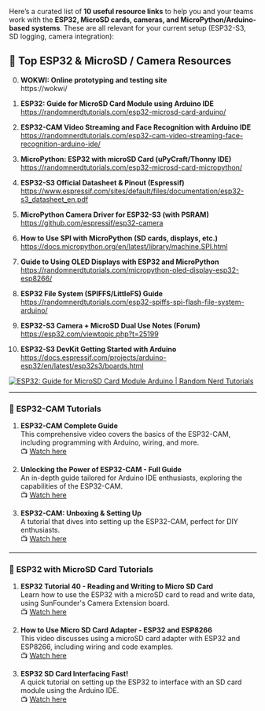 Here’s a curated list of **10 useful resource links** to help you and your teams work with the **ESP32, MicroSD cards, cameras, and MicroPython/Arduino-based systems**. These are all relevant for your current setup (ESP32-S3, SD logging, camera integration):


## 🔗 **Top ESP32 & MicroSD / Camera Resources**

0. **WOKWI: Online prototyping and testing site**  
   https://wokwi/  

1. **ESP32: Guide for MicroSD Card Module using Arduino IDE**  
   https://randomnerdtutorials.com/esp32-microsd-card-arduino/  

2. **ESP32-CAM Video Streaming and Face Recognition with Arduino IDE**  
   https://randomnerdtutorials.com/esp32-cam-video-streaming-face-recognition-arduino-ide/  

3. **MicroPython: ESP32 with microSD Card (uPyCraft/Thonny IDE)**  
   https://randomnerdtutorials.com/esp32-microsd-card-micropython/  

4. **ESP32-S3 Official Datasheet & Pinout (Espressif)**  
   https://www.espressif.com/sites/default/files/documentation/esp32-s3_datasheet_en.pdf  

5. **MicroPython Camera Driver for ESP32-S3 (with PSRAM)**  
   https://github.com/espressif/esp32-camera  

6. **How to Use SPI with MicroPython (SD cards, displays, etc.)**  
   https://docs.micropython.org/en/latest/library/machine.SPI.html  

7. **Guide to Using OLED Displays with ESP32 and MicroPython**  
   https://randomnerdtutorials.com/micropython-oled-display-esp32-esp8266/  

8. **ESP32 File System (SPIFFS/LittleFS) Guide**  
   https://randomnerdtutorials.com/esp32-spiffs-spi-flash-file-system-arduino/  

9. **ESP32-S3 Camera + MicroSD Dual Use Notes (Forum)**  
   https://esp32.com/viewtopic.php?t=25199  

10. **ESP32-S3 DevKit Getting Started with Arduino**  
   https://docs.espressif.com/projects/arduino-esp32/en/latest/esp32s3/boards.html

[![ESP32: Guide for MicroSD Card Module Arduino | Random Nerd Tutorials](https://tse2.mm.bing.net/th?id=OIP.QFz_FkXjz3aDpWE8cdTxpgHaH-&pid=Api)](https://randomnerdtutorials.com/esp32-microsd-card-arduino/)

---

### 🎥 **ESP32-CAM Tutorials**

1. **ESP32-CAM Complete Guide**  
   This comprehensive video covers the basics of the ESP32-CAM, including programming with Arduino, wiring, and more.  
   📺 [Watch here](https://www.youtube.com/watch?v=hSr557hppwY)

2. **Unlocking the Power of ESP32-CAM - Full Guide**  
   An in-depth guide tailored for Arduino IDE enthusiasts, exploring the capabilities of the ESP32-CAM.  
   📺 [Watch here](https://www.youtube.com/watch?v=R_GY0zbM1bM)

3. **ESP32-CAM: Unboxing & Setting Up**  
   A tutorial that dives into setting up the ESP32-CAM, perfect for DIY enthusiasts.  
   📺 [Watch here](https://www.youtube.com/watch?v=O3q-6ga4zlA)

---

### 💾 **ESP32 with MicroSD Card Tutorials**

1. **ESP32 Tutorial 40 - Reading and Writing to Micro SD Card**  
   Learn how to use the ESP32 with a microSD card to read and write data, using SunFounder's Camera Extension board.  
   📺 [Watch here](https://www.youtube.com/watch?v=IoK1KvO2EwI)

2. **How to Use Micro SD Card Adapter - ESP32 and ESP8266**  
   This video discusses using a microSD card adapter with ESP32 and ESP8266, including wiring and code examples.  
   📺 [Watch here](https://www.youtube.com/watch?v=ZJEM-ASi280)

3. **ESP32 SD Card Interfacing Fast!**  
   A quick tutorial on setting up the ESP32 to interface with an SD card module using the Arduino IDE.  
   📺 [Watch here](https://www.youtube.com/watch?v=e1xOgZsnAuw)


